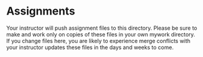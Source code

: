 # Assignments

Your instructor will push assignment files to this directory. Please be sure to make and work only on copies of these files in your own mywork directory. If you change files here, you are likely to experience merge conflicts with your instructor updates these files in the days and weeks to come.